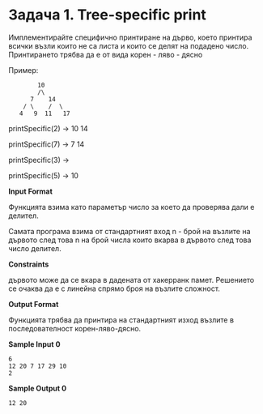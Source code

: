 # Задача 1. Tree-specific print

Имплементирайте специфично принтиране на дърво, което принтира всички възли които не са листа и които се делят на подадено число. Принтирането трябва да е от вида корен - ляво - дясно

Пример:
```
        10
        /\        
      7    14  
    / \    /  \  
   4   9  11   17
```

printSpecific(2) -> 10 14

printSpecific(7) -> 7 14

printSpecific(3) ->

printSpecific(5) -> 10

**Input Format**

Функцията взима като параметър число за което да проверява дали е делител.

Самата програма взима от стандартният вход n - брой на възлите на дървото след това n на брой числа които вкарва в дървото след това число делител.

**Constraints**

дървото може да се вкара в дадената от хакерранк памет. Решението се очаква да е с линейна спрямо броя на възлите сложност.

**Output Format**

Функцията трябва да принтира на стандартният изход възлите в последователност корен-ляво-дясно.

**Sample Input 0**
```
6
12 20 7 17 29 10
2
```

**Sample Output 0**
```
12 20
```
